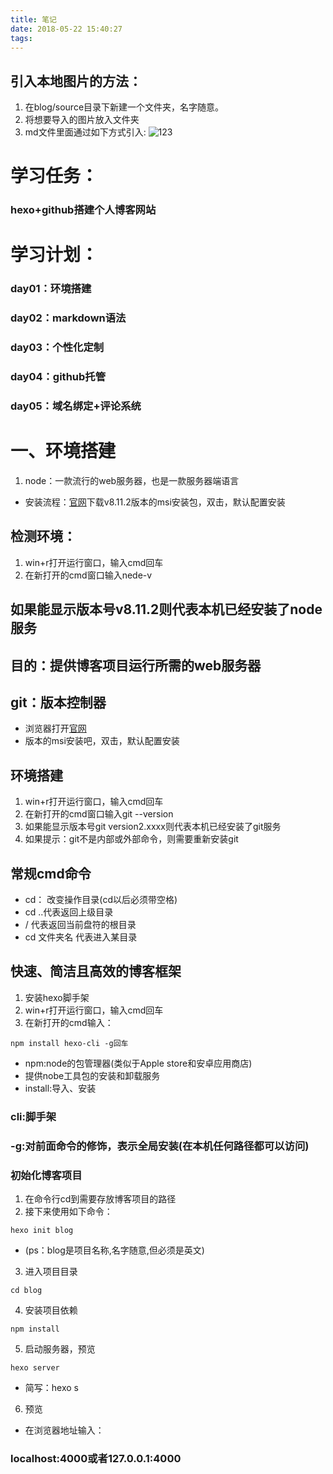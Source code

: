```yaml
---
title: 笔记
date: 2018-05-22 15:40:27
tags:
---
```

## 引入本地图片的方法：
1. 在blog/source目录下新建一个文件夹，名字随意。
2. 将想要导入的图片放入文件夹
3. md文件里面通过如下方式引入:
![123](/123/123.gif)
# 学习任务：
### hexo+github搭建个人博客网站
# 学习计划：
### day01：环境搭建
### day02：markdown语法
### day03：个性化定制
### day04：github托管
### day05：域名绑定+评论系统
# 一、环境搭建
1. node：一款流行的web服务器，也是一款服务器端语言
* 安装流程：[官网](https://nodejs.org)下载v8.11.2版本的msi安装包，双击，默认配置安装
## 检测环境：
1. win+r打开运行窗口，输入cmd回车
2. 在新打开的cmd窗口输入nede-v
## 如果能显示版本号v8.11.2则代表本机已经安装了node服务
## 目的：提供博客项目运行所需的web服务器

## git：版本控制器
* 浏览器打开[官网](https://git-scm.com/download/)
* 版本的msi安装吧，双击，默认配置安装
## 环境搭建
1. win+r打开运行窗口，输入cmd回车
2. 在新打开的cmd窗口输入git --version
3. 如果能显示版本号git version2.xxxx则代表本机已经安装了git服务
4. 如果提示：git不是内部或外部命令，则需要重新安装git
## 常规cmd命令
* cd： 改变操作目录(cd以后必须带空格)
* cd ..代表返回上级目录
* / 代表返回当前盘符的根目录
* cd 文件夹名 代表进入某目录
## 快速、简洁且高效的博客框架
1. 安装hexo脚手架
2. win+r打开运行窗口，输入cmd回车
3. 在新打开的cmd输入：
```
npm install hexo-cli -g回车
```
* npm:node的包管理器(类似于Apple store和安卓应用商店)
* 提供nobe工具包的安装和卸载服务
* install:导入、安装
### cli:脚手架
### -g:对前面命令的修饰，表示全局安装(在本机任何路径都可以访问)
### 初始化博客项目
1. 在命令行cd到需要存放博客项目的路径
2. 接下来使用如下命令：
```
hexo init blog
```
* (ps：blog是项目名称,名字随意,但必须是英文)
3. 进入项目目录
```
cd blog
```
4. 安装项目依赖
```
npm install
```
5. 启动服务器，预览
```
hexo server
```
* 简写：hexo s
6. 预览
* 在浏览器地址输入：
### localhost:4000或者127.0.0.1:4000